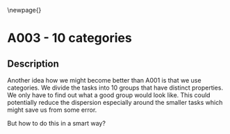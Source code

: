 
\newpage{}

# A003 - 10 categories

## Description

Another idea how we might become better than A001 is that we use categories. We divide the tasks into 10 groups that have distinct properties. We only have to find out what a good group would look like. This could potentially reduce the dispersion especially around the smaller tasks which might save us from some error.

But how to do this in a smart way?



